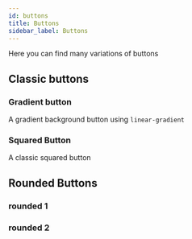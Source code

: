 ```yaml
---
id: buttons
title: Buttons
sidebar_label: Buttons
---
```


Here you can find many variations of buttons


## Classic buttons
### Gradient button
A gradient background button using ```linear-gradient```
### Squared Button
A classic squared button

## Rounded Buttons
### rounded 1
### rounded 2
